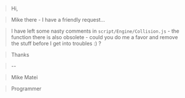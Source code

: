 > Hi,

> Mike there - I have a friendly request...

> I have left some nasty comments in `script/Engine/Collision.js` - the function there is also obsolete - could you do me a favor and remove the stuff before I get into troubles :) ?

> Thanks

> \-\-

> Mike Matei

> Programmer